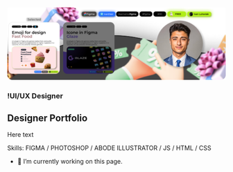 ### ![I'm i little designer graphics designer](https://github.com/ivandesi/banner/blob/main/Group%204banner.png?raw=true)
### !UI/UX Designer
## Designer Portfolio

Here text

Skills: FIGMA / PHOTOSHOP / ABODE ILLUSTRATOR / JS / HTML / CSS

- 🔭 I’m currently working on this page. 




